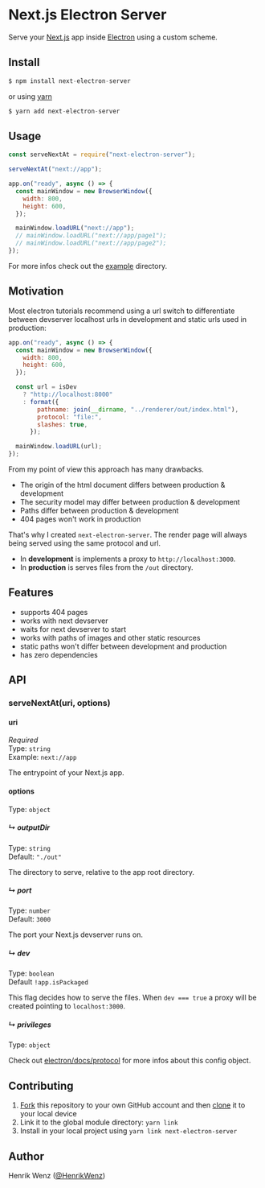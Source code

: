 # Next.js Electron Server

Serve your [Next.js](https://nextjs.org/) app inside [Electron](https://www.electronjs.org/) using a custom scheme.

## Install

```js
$ npm install next-electron-server
```

or using [yarn](https://yarnpkg.com/)

```js
$ yarn add next-electron-server
```

## Usage

```js
const serveNextAt = require("next-electron-server");

serveNextAt("next://app");

app.on("ready", async () => {
  const mainWindow = new BrowserWindow({
    width: 800,
    height: 600,
  });

  mainWindow.loadURL("next://app");
  // mainWindow.loadURL("next://app/page1");
  // mainWindow.loadURL("next://app/page2");
});
```

For more infos check out the [example](./example) directory.

## Motivation

Most electron tutorials recommend using a url switch to differentiate between devserver localhost urls in development and static urls used in production:

```js
app.on("ready", async () => {
  const mainWindow = new BrowserWindow({
    width: 800,
    height: 600,
  });

  const url = isDev
    ? "http://localhost:8000"
    : format({
        pathname: join(__dirname, "../renderer/out/index.html"),
        protocol: "file:",
        slashes: true,
      });

  mainWindow.loadURL(url);
});
```

From my point of view this approach has many drawbacks.

- The origin of the html document differs between production & development
- The security model may differ between production & development
- Paths differ between production & development
- 404 pages won't work in production

That's why I created `next-electron-server`.
The render page will always being served using the same protocol and url.

- In **development** is implements a proxy to `http://localhost:3000`.
- In **production** is serves files from the `/out` directory.

## Features

- supports 404 pages
- works with next devserver
- waits for next devserver to start
- works with paths of images and other static resources
- static paths won't differ between development and production
- has zero dependencies

## API

### serveNextAt(uri, options)

#### uri

_Required_\
Type: `string`\
Example: `next://app`

The entrypoint of your Next.js app.

#### options

Type: `object`

##### ↳ outputDir

Type: `string`\
Default: `"./out"`

The directory to serve, relative to the app root directory.

##### ↳ port

Type: `number`\
Default: `3000`

The port your Next.js devserver runs on.

##### ↳ dev

Type: `boolean`\
Default `!app.isPackaged`

This flag decides how to serve the files. When `dev === true` a proxy will be created pointing to `localhost:3000`.

##### ↳ privileges

Type: `object`

Check out [electron/docs/protocol](https://www.electronjs.org/docs/api/protocol#protocolregisterschemesasprivilegedcustomschemes) for more infos about this config object.

## Contributing

1. [Fork](https://help.github.com/articles/fork-a-repo/) this repository to your own GitHub account and then [clone](https://help.github.com/articles/cloning-a-repository/) it to your local device
2. Link it to the global module directory: `yarn link`
3. Install in your local project using `yarn link next-electron-server`

## Author

Henrik Wenz ([@HenrikWenz](https://twitter.com/henrikwenz))

